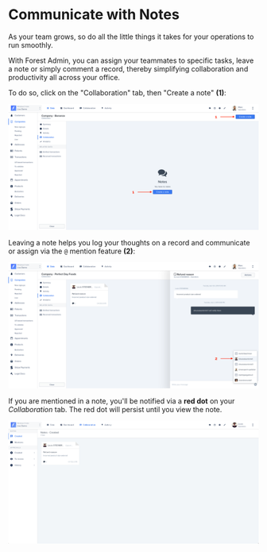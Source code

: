 # Communicate with Notes

As your team grows, so do all the little things it takes for your operations to run smoothly.&#x20;

With Forest Admin, you can assign your teammates to specific tasks, leave a note or simply comment a record, thereby simplifying collaboration and productivity all across your office.

&#x20;To do so, click on the "Collaboration" tab, then "Create a note" **(1)**:

![](<../../.gitbook/assets/2019-07-02_18.59.51.png>)

Leaving a note helps you log your thoughts on a record and communicate or assign via the `@` mention feature **(2)**:

![](<../../.gitbook/assets/2019-07-02_18.58.58.png>)

If you are mentioned in a note, you'll be notified via a **red dot** on your _Collaboration_ tab. The red dot will persist until you view the note.

![](<../../.gitbook/assets/image (76).png>)

